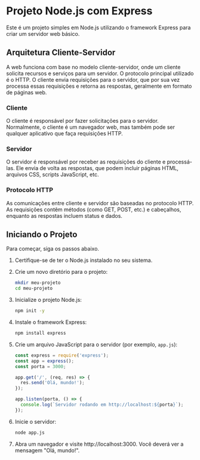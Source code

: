 # Projeto Node.js com Express

Este é um projeto simples em Node.js utilizando o framework Express para criar um servidor web básico.

## Arquitetura Cliente-Servidor

A web funciona com base no modelo cliente-servidor, onde um cliente solicita recursos e serviços para um servidor. O protocolo principal utilizado é o HTTP. O cliente envia requisições para o servidor, que por sua vez processa essas requisições e retorna as respostas, geralmente em formato de páginas web.

### Cliente

O cliente é responsável por fazer solicitações para o servidor. Normalmente, o cliente é um navegador web, mas também pode ser qualquer aplicativo que faça requisições HTTP.

### Servidor

O servidor é responsável por receber as requisições do cliente e processá-las. Ele envia de volta as respostas, que podem incluir páginas HTML, arquivos CSS, scripts JavaScript, etc.

### Protocolo HTTP

As comunicações entre cliente e servidor são baseadas no protocolo HTTP. As requisições contêm métodos (como GET, POST, etc.) e cabeçalhos, enquanto as respostas incluem status e dados.

## Iniciando o Projeto

Para começar, siga os passos abaixo.

1. Certifique-se de ter o Node.js instalado no seu sistema.

2. Crie um novo diretório para o projeto:

    ```bash
    mkdir meu-projeto
    cd meu-projeto
    ```

3. Inicialize o projeto Node.js:

    ```bash
    npm init -y
    ```

4. Instale o framework Express:

    ```bash
    npm install express
    ```

5. Crie um arquivo JavaScript para o servidor (por exemplo, `app.js`):

    ```javascript
    const express = require('express');
    const app = express();
    const porta = 3000;

    app.get('/', (req, res) => {
      res.send('Olá, mundo!');
    });

    app.listen(porta, () => {
      console.log(`Servidor rodando em http://localhost:${porta}`);
    });
    ```

6. Inicie o servidor:

    ```bash
    node app.js
    ```

7. Abra um navegador e visite http://localhost:3000. Você deverá ver a mensagem "Olá, mundo!".
